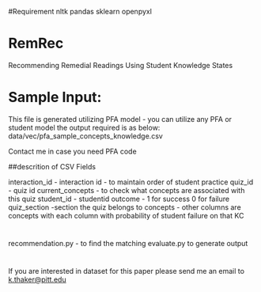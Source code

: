 #Requirement
nltk
pandas
sklearn
openpyxl

# RemRec
Recommending Remedial Readings Using Student Knowledge States

# Sample Input:
This file is generated utilizing PFA model - you can utilize any PFA or student model the output required is as below:
data/vec/pfa_sample_concepts_knowledge.csv
 
Contact me in case you need PFA code

##descrition of CSV Fields

 interaction_id - interaction id - to maintain order of student practice
 quiz_id - quiz id
 current_concepts - to check what concepts are associated with this quiz
 student_id - studentid
 outcome - 1 for success 0 for failure
 quiz_section -section the quiz belongs to 
 concepts - other columns are concepts with each column with probability of student failure on that KC

#
recommendation.py - to find the matching
evaluate.py to generate output

#
If you are interested in dataset for this paper please send me an email to k.thaker@pitt.edu

